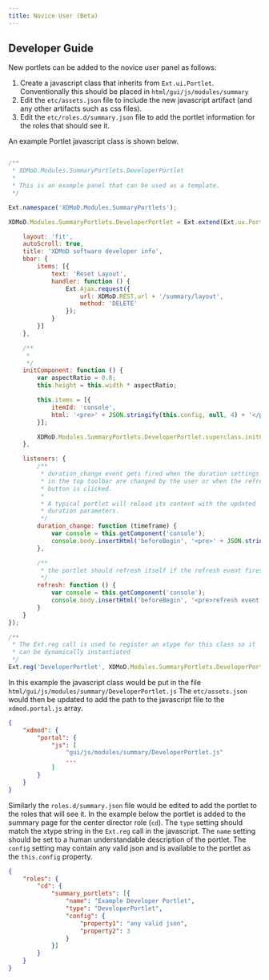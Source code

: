 ```yaml
---
title: Novice User (Beta)
---
```


Developer Guide
---------------

New portlets can be added to the novice user panel as follows:

1. Create a javascript class that inherits from `Ext.ui.Portlet`. Conventionally this should be placed in `html/gui/js/modules/summary`
1. Edit the `etc/assets.json` file to include the new javascript artifact (and any other artifacts such as css files).
1. Edit the `etc/roles.d/summary.json` file to add the portlet information for the roles that should see it.


An example Portlet javascript class is shown below.

```javascript

/**
 * XDMoD.Modules.SummaryPortlets.DeveloperPortlet
 *
 * This is an example panel that can be used as a template.
 */

Ext.namespace('XDMoD.Modules.SummaryPortlets');

XDMoD.Modules.SummaryPortlets.DeveloperPortlet = Ext.extend(Ext.ux.Portlet, {

    layout: 'fit',
    autoScroll: true,
    title: 'XDMoD software developer info',
    bbar: {
        items: [{
            text: 'Reset Layout',
            handler: function () {
                Ext.Ajax.request({
                    url: XDMoD.REST.url + '/summary/layout',
                    method: 'DELETE'
                });
            }
        }]
    },

    /**
     *
     */
    initComponent: function () {
        var aspectRatio = 0.8;
        this.height = this.width * aspectRatio;

        this.items = [{
            itemId: 'console',
            html: '<pre>' + JSON.stringify(this.config, null, 4) + '</pre>'
        }];

        XDMoD.Modules.SummaryPortlets.DeveloperPortlet.superclass.initComponent.apply(this, arguments);
    },

    listeners: {
        /**
         * duration_change event gets fired when the duration settings
         * in the top toolbar are changed by the user or when the refresh
         * button is clicked.
         *
         * A typical portlet will reload its content with the updated
         * duration parameters.
         */
        duration_change: function (timeframe) {
            var console = this.getComponent('console');
            console.body.insertHtml('beforeBegin', '<pre>' + JSON.stringify(timeframe, null, 4) + '</pre>');
        },

        /**
         * the portlet should refresh itself if the refresh event fires
         */
        refresh: function () {
            var console = this.getComponent('console');
            console.body.insertHtml('beforeBegin', '<pre>refresh event fired</pre>');
        }
    }
});

/**
 * The Ext.reg call is used to register an xtype for this class so it
 * can be dynamically instantiated
 */
Ext.reg('DeveloperPortlet', XDMoD.Modules.SummaryPortlets.DeveloperPortlet);
```

In this example the javascript class would be put in the file `html/gui/js/modules/summary/DeveloperPortlet.js`
The `etc/assets.json` would then be updated to add the path to the javascript file
to the `xdmod.portal.js` array.

```json
{
    "xdmod": {
        "portal": {
            "js": [
                "gui/js/modules/summary/DeveloperPortlet.js"
                ...
            ]
        }
    }
}
```

Similarly the `roles.d/summary.json` file would be edited to add the portlet to the roles that
will see it. In the example below the portlet is added to the summary page for
the center director role (`cd`). The `type` setting should match the xtype string
in the `Ext.reg` call in the javascript.  The `name` setting should be set to a
human understandable description of the portlet. The `config` setting  may
contain any valid json and is available to the portlet as the `this.config`
property.

```json
{
    "roles": {
        "cd": {
            "summary_portlets": [{
                "name": "Example Developer Portlet",
                "type": "DeveloperPortlet",
                "config": {
                    "property1": "any valid json",
                    "property2": 3
                }
            }]
        }
    }
}
```
